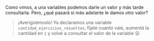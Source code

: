 Como vimos, a una variables podemos darle un valor y más tarde consultarla. Pero, ¿qué pasará si más adelante le damos _otro_ valor? 

> ¡Averigüémoslo! Ya declaramos una variable `cantidad_ejercicios_resueltos`; 
> fijate cuanto vale, aumentá la cantidad en `1` y volvé a consultar el valor de la variable :open_mouth:
>
